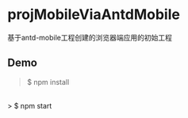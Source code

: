 # projMobileViaAntdMobile
基于antd-mobile工程创建的浏览器端应用的初始工程

## Demo
> $ npm install 
<br />
> $ npm start

